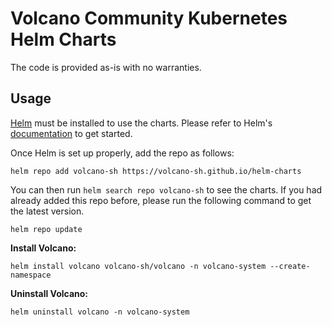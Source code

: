 # Volcano Community Kubernetes Helm Charts

The code is provided as-is with no warranties.

## Usage

[Helm](https://helm.sh) must be installed to use the charts.
Please refer to Helm's [documentation](https://helm.sh/docs/) to get started.

Once Helm is set up properly, add the repo as follows:

```shell
helm repo add volcano-sh https://volcano-sh.github.io/helm-charts
```

You can then run `helm search repo volcano-sh` to see the charts. If you had already added this repo before, please run the following command to get the latest version.

```shell
helm repo update
```

**Install Volcano:**
```shell
helm install volcano volcano-sh/volcano -n volcano-system --create-namespace
```

**Uninstall Volcano:**
```shell
helm uninstall volcano -n volcano-system
```